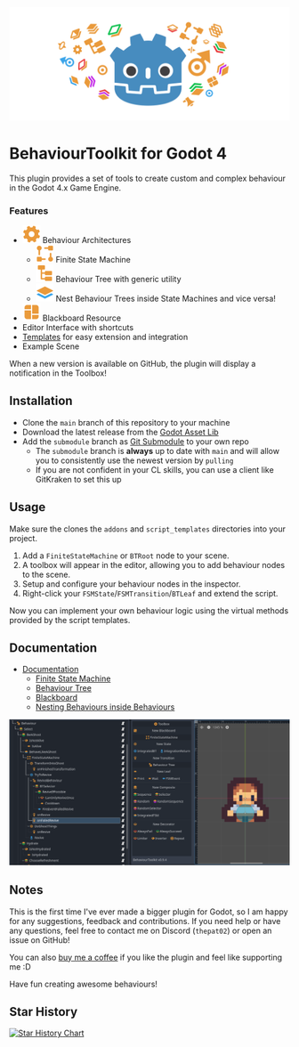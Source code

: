 ![Thumbnail](docs/thumbnail.svg)
# BehaviourToolkit for Godot 4
This plugin provides a set of tools to create custom and complex behaviour in the Godot 4.x Game Engine.

### Features
- ![GEAR ICON](addons/behaviour_toolkit/icons/Gear.svg) Behaviour Architectures
    - ![FMS ICON](addons/behaviour_toolkit/icons/FiniteStateMachine.svg) Finite State Machine
    - ![BT ICON](addons/behaviour_toolkit/icons/BTRoot.svg) Behaviour Tree with generic utility 
    - ![Integration Icon](addons/behaviour_toolkit/icons/BTCompositeIntegration.svg) Nest Behaviour Trees inside State Machines and vice versa!
- ![BLACKBOARD ICON](addons/behaviour_toolkit/icons/Blackboard.svg) Blackboard Resource
- Editor Interface with shortcuts
- [Templates](docs/documentation.md#using-script-templates) for easy extension and integration
- Example Scene

When a new version is available on GitHub, the plugin will display a notification in the Toolbox! 



## Installation
- Clone the `main` branch of this repository to your machine
- Download the latest release from the [Godot Asset Lib](https://godotengine.org/asset-library/asset)
- Add the `submodule` branch as [Git Submodule](https://git-scm.com/docs/git-submodule) to your own repo
  - The `submodule` branch is **always** up to date with `main` and will allow you to consistently use the newest version by `pulling`
  - If you are not confident in your CL skills, you can use a client like GitKraken to set this up



## Usage
Make sure the clones the `addons` and `script_templates` directories into your project.

1. Add a `FiniteStateMachine` or `BTRoot` node to your scene.
2. A toolbox will appear in the editor, allowing you to add behaviour nodes to the scene.
3. Setup and configure your behaviour nodes in the inspector.
4. Right-click your `FSMState`/`FSMTransition`/`BTLeaf` and extend the script.

Now you can implement your own behaviour logic using the virtual methods provided by the script templates.



## Documentation
- [Documentation](docs/documentation.md)
  -   [Finite State Machine](docs/documentation.md#finite-state-machine)
  -   [Behaviour Tree](docs/documentation.md#behaviour-tree)
  -   [Blackboard](docs/documentation.md#-blackboard)
  -   [Nesting Behaviours inside Behaviours](docs/documentation.md#nesting-behaviours-inside-behaviours)
  
![Screenshot](docs/screenshot-ui.PNG)



## Notes 
This is the first time I've ever made a bigger plugin for Godot, so I am happy for any suggestions, feedback and contributions. If you need help or have any questions, feel free to contact me on Discord (`thepat02`) or open an issue on GitHub!

You can also [buy me a coffee](https://ko-fi.com/pat02) if you like the plugin and feel like supporting me :D

Have fun creating awesome behaviours!

## Star History

[![Star History Chart](https://api.star-history.com/svg?repos=ThePat02/BehaviourToolkit&type=Timeline)](https://star-history.com/#ThePat02/BehaviourToolkit&Timeline)
